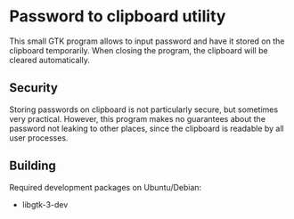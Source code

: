 # Password to clipboard utility

This small GTK program allows to input password and have it stored on
the clipboard temporarily. When closing the program, the clipboard
will be cleared automatically.


## Security

Storing passwords on clipboard is not particularly secure, but
sometimes very practical. However, this program makes no guarantees
about the password not leaking to other places, since the clipboard is
readable by all user processes.


## Building

Required development packages on Ubuntu/Debian:

- libgtk-3-dev
